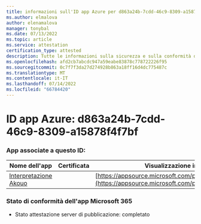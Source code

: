 ```yaml
---
title: informazioni sull'ID app Azure per d863a24b-7cdd-46c9-8309-a15878f4f7bf
ms.author: elmalova
author: elenamalova
manager: tonybal
ms.date: 07/13/2022
ms.topic: article
ms.service: attestation
certification_type: attested
description: Tutte le informazioni sulla sicurezza e sulla conformità disponibili per d863a24b-7cdd-46c9-8309-a15878f4f7bf.
ms.openlocfilehash: afd2cb7abcdc947a59eabe83878c778722226f95
ms.sourcegitcommit: 0c7f7f3da27d274928b863a18ff16d4dc775487c
ms.translationtype: MT
ms.contentlocale: it-IT
ms.lasthandoff: 07/14/2022
ms.locfileid: "66784420"
---
```

# <a name="azure-app-id-d863a24b-7cdd-46c9-8309-a15878f4f7bf"></a>ID app Azure: d863a24b-7cdd-46c9-8309-a15878f4f7bf


### <a name="apps-associated-with-this-id"></a>App associate a questo ID:
| **Nome dell'app** | **Certificata** | **Visualizzazione in AppSource** |
|--------------|---------------|-----------------------|
| [Interpretazione Akouo](../forward/WA200003814.md) |  | [https://appsource.microsoft.com/product/office/WA200003814](https://appsource.microsoft.com/product/office/WA200003814) |

### <a name="microsoft-365-app-compliance-status"></a>Stato di conformità dell'app Microsoft 365
- Stato attestazione server di pubblicazione: completato
